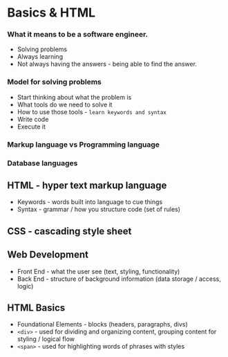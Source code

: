 # Basics & HTML

### What it means to be a software engineer.

- Solving problems
- Always learning
- Not always having the answers - being able to find the answer.

### Model for solving problems

- Start thinking about what the problem is
- What tools do we need to solve it
- How to use those tools - `learn keywords and syntax`
- Write code
- Execute it

### Markup language vs Programming language

### Database languages

## HTML - hyper text markup language

- Keywords - words built into language to cue things
- Syntax - grammar / how you structure code (set of rules)

## CSS - cascading style sheet

## Web Development

- Front End - what the user see (text, styling, functionality)
- Back End - structure of background information (data storage / access, logic)

## HTML Basics

- Foundational Elements - blocks (headers, paragraphs, divs)
- `<div>` - used for dividing and organizing content, grouping content for styling / logical flow
- `<span>` - used for highlighting words of phrases with styles
